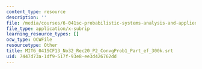 ```yaml
---
content_type: resource
description: ''
file: /media/courses/6-041sc-probabilistic-systems-analysis-and-applied-probability-fall-2013/7447d73a1df9517f93e8ee3d426762dd_MIT6_041SCF13_No32_Rec20_P2_ConvgProb1_Part_ef_300k.vtt
file_type: application/x-subrip
learning_resource_types: []
ocw_type: OCWFile
resourcetype: Other
title: MIT6_041SCF13_No32_Rec20_P2_ConvgProb1_Part_ef_300k.srt
uid: 7447d73a-1df9-517f-93e8-ee3d426762dd
---
```

